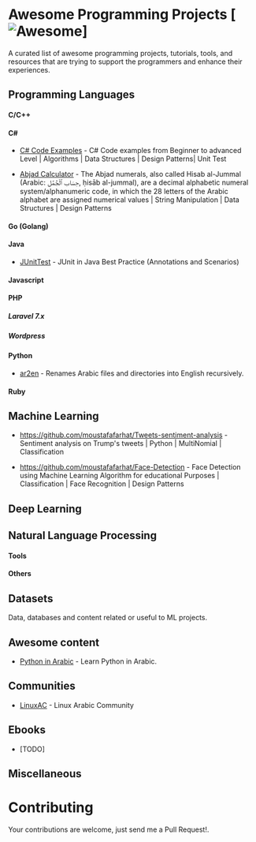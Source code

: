 # Awesome Programming Projects [![Awesome](https://cdn.rawgit.com/sindresorhus/awesome/d7305f38d29fed78fa85652e3a63e154dd8e8829/media/badge.svg)]

A curated list of awesome programming projects, tutorials, tools, and resources that are trying to support the programmers and enhance their experiences.

## Programming Languages

#### C/C++

#### C#

* [C# Code Examples](https://github.com/moustafafarhat/CSharp-Code-Examples) - C# Code examples from Beginner to advanced Level | Algorithms | Data Structures | Design Patterns| Unit Test 

* [Abjad Calculator](https://github.com/moustafafarhat/Abjad-Calculator) -  The Abjad numerals, also called Hisab al-Jummal (Arabic: حِسَاب ٱلْجُمَّل‎, ḥisāb al-jummal), are a decimal alphabetic numeral system/alphanumeric code, in which the 28 letters of the Arabic alphabet are assigned numerical values | String Manipulation | Data Structures | Design Patterns  

#### Go (Golang)

#### Java
* [JUnitTest](https://github.com/moustafafarhat/JUnitTestJava) - JUnit in Java Best Practice (Annotations and Scenarios) 

#### Javascript

#### PHP

##### Laravel 7.x

##### Wordpress

#### Python
* [ar2en](https://github.com/maherg/ar2en) - Renames Arabic files and directories into English recursively.


#### Ruby

## Machine Learning
* https://github.com/moustafafarhat/Tweets-sentiment-analysis - Sentiment analysis on Trump's tweets | Python | MultiNomial | Classification 

* https://github.com/moustafafarhat/Face-Detection -  Face Detection using Machine Learning Algorithm for educational Purposes | Classification | Face Recognition | Design Patterns 


## Deep Learning

## Natural Language Processing


#### Tools


#### Others

## Datasets

Data, databases and content related or useful to ML projects.

## Awesome content

* [Python in Arabic](https://www.facebook.com/groups/132453040237101) - Learn Python in Arabic.


## Communities
* [LinuxAC](http://www.linuxac.org/) - Linux Arabic Community


## Ebooks
* [TODO]

## Miscellaneous


# Contributing
Your contributions are welcome, just send me a Pull Request!.

